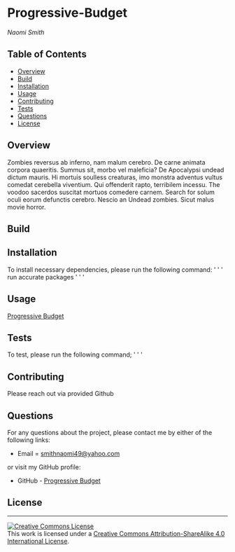 # Progressive-Budget

_Naomi Smith_

## Table of Contents

- [Overview](#overview)
- [Build](#build)
- [Installation](#installation)
- [Usage](#usage)
- [Contributing](#contributing)
- [Tests](#tests)
- [Questions](#questions)
- [License](#license)

## Overview

<p>Zombies reversus ab inferno, nam malum cerebro. De carne animata corpora quaeritis. Summus sit​​, morbo vel maleficia? De Apocalypsi undead dictum mauris. Hi mortuis soulless creaturas, imo monstra adventus vultus comedat cerebella viventium. Qui offenderit rapto, terribilem incessu. The voodoo sacerdos suscitat mortuos comedere carnem. Search for solum oculi eorum defunctis cerebro. Nescio an Undead zombies. Sicut malus movie horror.<p>

## Build

<!-- - [React](https://reactjs.org/docs/getting-started.html) -->

## Installation

To install necessary dependencies, please run the following command:
' ' '
run accurate packages
' ' '

## Usage

[Progressive Budget](https://murmuring-atoll-81991.herokuapp.com/)

## Tests

To test, please run the following command;
' ' '

## Contributing

Please reach out via provided Github

## Questions

For any questions about the project, please contact me by either of the following links:

- Email = smithnaomi49@yahoo.com

or visit my GitHub profile:

- GitHub - [Progressive Budget](https://github.com/smithnaomi/Progressive-Budget)

## License

---

<a rel="license" href="http://creativecommons.org/licenses/by-sa/4.0/"><img alt="Creative Commons License" style="border-width:0" src="https://i.creativecommons.org/l/by-sa/4.0/88x31.png" /></a><br />This work is licensed under a <a rel="license" href="http://creativecommons.org/licenses/by-sa/4.0/">Creative Commons Attribution-ShareAlike 4.0 International License</a>.
